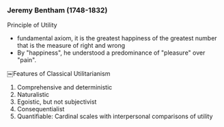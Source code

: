 ### Jeremy Bentham (1748-1832)

Principle of Utility
- fundamental axiom, it is the greatest happiness of the greatest number that is the measure of right and wrong
- By "happiness", he understood a predominance of "pleasure" over "pain".

￼Features of Classical Utilitarianism

1. Comprehensive and deterministic
1. Naturalistic
1. Egoistic, but not subjectivist
1. Consequentialist
1. Quantifiable: Cardinal scales with interpersonal comparisons of utility
